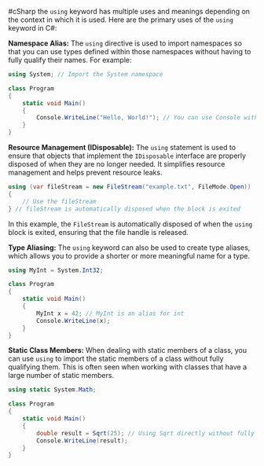 #cSharp 
the `using` keyword has multiple uses and meanings depending on the context in which it is used.
Here are the primary uses of the `using` keyword in C#:

**Namespace Alias:** The `using` directive is used to import namespaces so that you can use types defined within those namespaces without having to fully qualify their names. For example:
```c#
using System; // Import the System namespace

class Program
{
    static void Main()
    {
        Console.WriteLine("Hello, World!"); // You can use Console without fully qualifying it
    }
}
```

**Resource Management (IDisposable):** The `using` statement is used to ensure that objects that implement the `IDisposable` interface are properly disposed of when they are no longer needed. It simplifies resource management and helps prevent resource leaks.
```c#
using (var fileStream = new FileStream("example.txt", FileMode.Open))
{
    // Use the fileStream
} // fileStream is automatically disposed when the block is exited
```
In this example, the `FileStream` is automatically disposed of when the `using` block is exited, ensuring that the file handle is released.

**Type Aliasing:** The `using` keyword can also be used to create type aliases, which allows you to provide a shorter or more meaningful name for a type.
```c#
using MyInt = System.Int32;

class Program
{
    static void Main()
    {
        MyInt x = 42; // MyInt is an alias for int
        Console.WriteLine(x);
    }
}
```

**Static Class Members:** When dealing with static members of a class, you can use `using` to import the static members of a class without fully qualifying them. This is often seen when working with classes that have a large number of static members.
```c#
using static System.Math;

class Program
{
    static void Main()
    {
        double result = Sqrt(25); // Using Sqrt directly without fully qualifying it
        Console.WriteLine(result);
    }
}
```